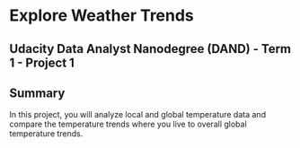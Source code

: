 # Explore Weather Trends
## Udacity Data Analyst Nanodegree (DAND) - Term 1 - Project 1
## Summary
In this project, you will analyze local and global temperature data and compare the temperature trends where you live to overall global temperature trends.

